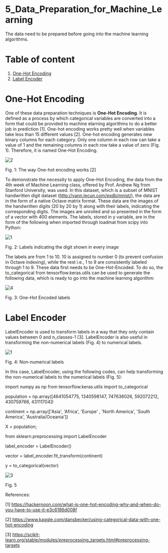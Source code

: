 # 5_Data_Preparation_for_Machine_Learning

The data need to be prepared before going into the machine learning algorithms. 

# Table of content

1. [One-Hot Encoding](#1)
2. [Label Encoder](#2)


<a name="1"></a>
# One-Hot Encoding
One of these data preparation techniques is **One-Hot Encoding**. It is defined as a process by which categorical variables are converted into a form that could be provided to machine elarning algorithms to do a better job in prediction [1]. One-hot encoding works pretty well when variables take less than 15 different values [2]. One-hot encoding generates new binary columns for each category. Only one column in each row can take a value of 1 and the remaining columns in each row take a value of zero (Fig. 1). Therefore, it is named One-Hot Encoding.

![2](https://user-images.githubusercontent.com/54812742/138953327-2c20d4b8-90a4-4b08-a70a-fd47dfc83047.PNG)

Fig. 1: The way One-hot encoding works [2] 

To demonstrate the necessity to apply One-Hot Encoding, the data from the 4th week of Machine Learning class, offered by Prof. Andrew Ng from Stanford University, was used. In this dataset, which is a subset of MNIST handwritten digit dataset (http://yann.lecun.com/exdb/mnist/), the data are in the form of a native Octave matrix format. These data are the images of the handwritten digits (20 by 20 by 1) along with their labels, indicating the corresponding digits. The images are unrolled and so presented in the form of a vector with 400 elements. The labels, stored in y variable, are in the form of the following when imported through loadmat from scipy into Python:

![1](https://user-images.githubusercontent.com/54812742/138951805-0478932d-ee4d-41bb-9864-ee6035bda8fc.PNG)

Fig. 2: Labels indicating the digit shown in every image 

The labels are from 1 to 10. 10 is assigned to number 0 (to prevent confusion in Octave indexing), while the rest i.e., 1 to 9 are consistently labeled through 1 to 9. These data first needs to be One-Hot-Encoded. To do so, the to_categorical from tensorflow.keras.utils can be used to generate the following data, which is ready to go into the machine learning algorithm:

![4](https://user-images.githubusercontent.com/54812742/138960789-889119b7-0e24-4c9c-b99a-f588fc94ddef.PNG)

Fig. 3: One-Hot Encoded labels

<a name="2"></a>
# Label Encoder
LabelEncoder is used to transform labels in a way that they only contain values between 0 and  n_classes-1 [3]. LabelEncoder is also useful in transforming the non-numerical labels (Fig. 4) to numerical labels. 

![1](https://user-images.githubusercontent.com/54812742/138964606-d341b166-7528-47a6-a45f-9dee17b9c19e.PNG)

Fig. 4: Non-numerical labels 

In this case, LabelEncoder, using the following codes, can help transforming the non-numerical labels to the numerical labels (Fig. 5):

import numpy as np
from tensorflow.keras.utils import to_categorical

population = np.array([4641054775,  1340598147, 747636026, 
                       592072212, 430759766, 43111704])

continent = np.array(['Asia', 'Africa', 'Europe' , 'North America', 
                      'South America', 'Australia/Oceania'])
                      
X = population;

from sklearn.preprocessing import LabelEncoder  

label_encoder = LabelEncoder() 

vector = label_encoder.fit_transform(continent) 

y = to_categorical(vector)

![3](https://user-images.githubusercontent.com/54812742/138965036-ee28fbd9-d5ce-4269-85ba-016dee7b768e.PNG)

Fig. 5



References:

[1] https://hackernoon.com/what-is-one-hot-encoding-why-and-when-do-you-have-to-use-it-e3c6186d008f

[2] https://www.kaggle.com/dansbecker/using-categorical-data-with-one-hot-encoding

[3] https://scikit-learn.org/stable/modules/preprocessing_targets.html#preprocessing-targets
